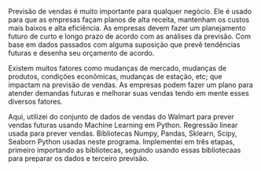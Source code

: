 Previsão de vendas é muito importante para qualquer negócio. Ele é usado para que as empresas façam planos de alta receita, mantenham os custos mais baixos e alta eficiência. As empresas devem fazer um planejamento futuro de curto e longo prazo de acordo com as análises da previsão. Com base em dados passados com alguma suposição que prevê tendências futuras e desenha seu orçamento de acordo.

Existem muitos fatores como mudanças de mercado, mudanças de produtos, condições econômicas, mudanças de estação, etc; que impactam na previsão de vendas. As empresas podem fazer um plano para atender demandas futuras e melhorar suas vendas tendo em mente esses diversos fatores.

Aqui, utilizei do conjunto de dados de vendas do Walmart para prever vendas futuras usando Machine Learning em Python. Regressão linear usada para prever vendas. Bibliotecas Numpy, Pandas, Sklearn, Scipy, Seaborn Python usadas neste programa. Implementei em três etapas, primeiro importando as bibliotecas, segundo usando essas bibliotecaas para preparar os dados e terceiro previsão.
